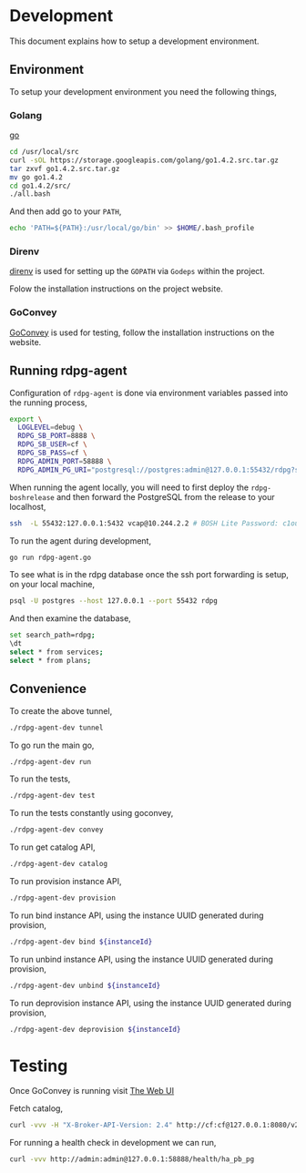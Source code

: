 # Development

This document explains how to setup a development environment.

## Environment 

To setup your development environment you need the following things,

### Golang

[go](http://golang.org)

```sh
cd /usr/local/src
curl -sOL https://storage.googleapis.com/golang/go1.4.2.src.tar.gz
tar zxvf go1.4.2.src.tar.gz
mv go go1.4.2
cd go1.4.2/src/
./all.bash
```

And then add go to your `PATH`,

```sh
echo 'PATH=${PATH}:/usr/local/go/bin' >> $HOME/.bash_profile
```

### Direnv

[direnv](http://direnv.net) is used for setting up the `GOPATH` via `Godeps` within the project.

Folow the installation instructions on the project website.

### GoConvey

[GoConvey](http://goconvey.co) is used for testing, follow the installation 
instructions on the website.

## Running rdpg-agent

Configuration of `rdpg-agent` is done via environment variables passed into the running process,

```sh
export \
  LOGLEVEL=debug \
  RDPG_SB_PORT=8888 \
  RDPG_SB_USER=cf \
  RDPG_SB_PASS=cf \
  RDPG_ADMIN_PORT=58888 \
  RDPG_ADMIN_PG_URI="postgresql://postgres:admin@127.0.0.1:55432/rdpg?sslmode=disable&connect_timeout=5&fallback_application_name=rdpg-agent" 
```

When running the agent locally, you will need to first deploy the 
`rdpg-boshrelease` and then forward the PostgreSQL from the release to your localhost,

```sh
ssh  -L 55432:127.0.0.1:5432 vcap@10.244.2.2 # BOSH Lite Password: c1oudc0w
```

To run the agent during development,

```sh
go run rdpg-agent.go
```

To see what is in the rdpg database once the ssh port forwarding is setup, 
on your local machine,

```sh
psql -U postgres --host 127.0.0.1 --port 55432 rdpg
```

And then examine the database,

```sh
set search_path=rdpg;
\dt
select * from services;
select * from plans;
```

## Convenience

To create the above tunnel,
```sh
./rdpg-agent-dev tunnel
```

To go run the main go,
```sh
./rdpg-agent-dev run
```

To run the tests,
```sh
./rdpg-agent-dev test
```

To run the tests constantly using goconvey,
```sh
./rdpg-agent-dev convey
```

To run get catalog API,
```sh
./rdpg-agent-dev catalog
```

To run provision instance API,
```sh
./rdpg-agent-dev provision
```

To run bind instance API, using the instance UUID generated during provision,
```sh
./rdpg-agent-dev bind ${instanceId}
```

To run unbind instance API, using the instance UUID generated during provision,
```sh
./rdpg-agent-dev unbind ${instanceId}
```

To run deprovision instance API, using the instance UUID generated during provision,
```sh
./rdpg-agent-dev deprovision ${instanceId}
```

# Testing
Once GoConvey is running visit [The Web UI](http://127.0.0.1:8080)

Fetch catalog,

```sh
curl -vvv -H "X-Broker-API-Version: 2.4" http://cf:cf@127.0.0.1:8080/v2/catalog
```

For running a health check in development we can run,

```sh
curl -vvv http://admin:admin@127.0.0.1:58888/health/ha_pb_pg
```
